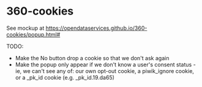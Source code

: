 # 360-cookies

See mockup at https://opendataservices.github.io/360-cookies/popup.html#

TODO:

* Make the No button drop a cookie so that we don't ask again
* Make the popup only appear if we don't know a user's consent status - ie, we can't see any of: our own opt-out cookie, a piwik_ignore cookie, or a _pk_id cookie (e.g. _pk_id.19.da65)
